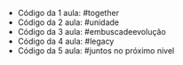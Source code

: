 - Código da 1 aula: #together
- Código da 2 aula: #unidade
- Código da 3 aula: #embuscadeevolução
- Código da 4 aula: #legacy
- Código da 5 aula: #juntos no próximo nivel